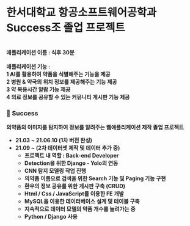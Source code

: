 <h1>한서대학교 항공소프트웨어공학과 <strong>Success<strong>조 졸업 프로젝트  </h1><br>
애플리케이션 이름 : 식후 30분<br>
<br>
애플리케이션 기능 :<br>
	1	AI를 활용하여 약품을 식별해주는 기능을 제공<br>
	2	병원 & 약국의 위치 정보를 제공해주는 기능 제공<br>
	3	약 복용시간 알람 기능 제공<br>
	4	의료 정보를 공유할 수 있는 커뮤니티 게시판 기능 제공<br>

	
### 💊 Success

의약품의 이미지를 탐지하여 정보를 알려주는 웹애플리케이션 제작 졸업 프로젝트

- 21.03 ~ 21.06.10  (1차 버전 완성)
- 21.09 ~ 	    (2차 데이터셋 제작 및 데이터 추가 중)
    - 프로젝트 내 역할 : Back-end Developer
    - Detection을 위한 Django - Yolo의 연동
    - CNN 탐지 모델링 작업 진행
    - 의약품 이름으로 검색을 위한 Search 기능 및 Paging 기능 구현
    - 환우의 정보 공유를 위한 게시판 구축 (CRUD)
    - Html / Css / JavaScript를 이용한 FE 개발
    - MySQL을 이용한 데이터베이스 설계 및 테이블 구축
    - 지속적으로 데이터 모델의 약품 개수를 늘려가는 중
    - Python / Django 사용
